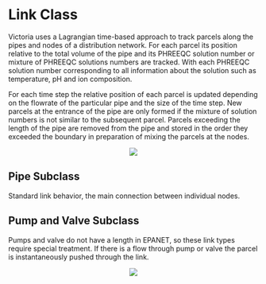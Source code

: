 # Link Class

Victoria uses a Lagrangian time-based approach to track parcels along the pipes and nodes of a distribution network. For each parcel its position relative to the total volume of the pipe and its PHREEQC solution number or mixture of PHREEQC solutions numbers are tracked. With each PHREEQC solution number corresponding to all information about the solution such as temperature, pH and ion composition. 

For each time step the relative position of each parcel is updated depending on the flowrate of the particular pipe and the size of the time step. New parcels at the entrance of the pipe are only formed if the mixture of solution numbers is not similar to the subsequent parcel. Parcels exceeding the length of the pipe are removed from the pipe and stored in the order they exceeded the boundary in preparation of mixing the parcels at the nodes. 

<p align="center">
  <img src="https://github.com/michaeltan91/Victoria/blob/master/img/FIFO.PNG"/>
</p>


## Pipe Subclass
Standard link behavior, the main connection between individual nodes.

## Pump and Valve Subclass
Pumps and valve do not have a length in EPANET, so these link types require special treatment. If there is a flow through pump or valve the parcel is instantaneously pushed through the link. 

<p align="center">
  <img src="https://github.com/michaeltan91/Victoria/blob/master/img/PumpValve.PNG"/>
</p>